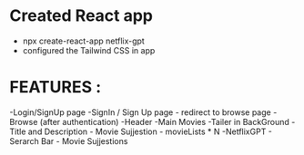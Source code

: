 # Created React app 
 - npx create-react-app netflix-gpt
 - configured the Tailwind CSS in app 

 # FEATURES :  
-Login/SignUp page 
    -SignIn / Sign Up page 
    - redirect to browse page 
-Browse (after authentication)
   -Header
   -Main Movies 
      -Tailer in BackGround 
      -Title and Description 
      - Movie Sujjestion
          - movieLists * N 
-NetflixGPT
    - Serarch Bar
    - Movie Sujjestions          
